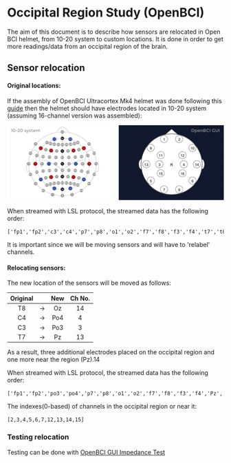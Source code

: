 # Occipital Region Study (OpenBCI)

The aim of this document is to describe how sensors are relocated in Open BCI helmet,
from 10-20 system to custom locations.
It is done in order to get more readings/data from an occipital region of the brain.

## Sensor relocation

#### Original locations:

If the assembly of OpenBCI Ultracortex Mk4 helmet was done following this [guide](https://docs.openbci.com/AddOns/Headwear/MarkIV/) then the helmet should have electrodes located in 10-20 system
(assuming 16-channel version was assembled):

![Electrodes Locations](media/electrode_locations.jpg)

When streamed with LSL protocol, the streamed data has the following order:
```
['fp1','fp2','c3','c4','p7','p8','o1','o2','f7','f8','f3','f4','t7','t8','p3','p4']
```

It is important since we will be moving sensors and will have to 'relabel' channels.

#### Relocating sensors:

The new location of the sensors will be moved as follows:

| Original |    | New | Ch No. |
|:--------:|:--:|:---:|:------:|
|    T8    | -> | Oz  |   14   |
|    C4    | -> | Po4 |   4    |
|    C3    | -> | Po3 |   3    |
|    T7    | -> | Pz  |   13   |

 As a result, three additional electrodes placed on the occipital region and one more near the region (Pz).14

 When streamed with LSL protocol, the streamed data has the following order:
```
['fp1','fp2','po3','po4','p7','p8','o1','o2','f7','f8','f3','f4','Pz','Oz','p3','p4']
```
The indexes(0-based) of channels in the occipital region or near it:
```
[2,3,4,5,6,7,12,13,14,15]
```

### Testing relocation

Testing can be done with [OpenBCI GUI Impedance Test](https://docs.openbci.com/Software/OpenBCISoftware/GUIDocs/#impedance-testing)
